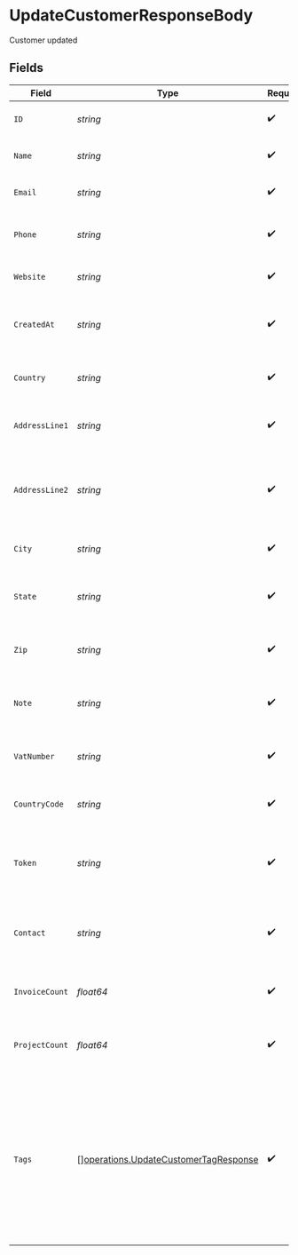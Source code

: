 # UpdateCustomerResponseBody

Customer updated


## Fields

| Field                                                                                                                                       | Type                                                                                                                                        | Required                                                                                                                                    | Description                                                                                                                                 | Example                                                                                                                                     |
| ------------------------------------------------------------------------------------------------------------------------------------------- | ------------------------------------------------------------------------------------------------------------------------------------------- | ------------------------------------------------------------------------------------------------------------------------------------------- | ------------------------------------------------------------------------------------------------------------------------------------------- | ------------------------------------------------------------------------------------------------------------------------------------------- |
| `ID`                                                                                                                                        | *string*                                                                                                                                    | :heavy_check_mark:                                                                                                                          | Unique identifier of the customer                                                                                                           | b3b7c1e2-4c2a-4e7a-9c1a-2b7c1e24c2a4                                                                                                        |
| `Name`                                                                                                                                      | *string*                                                                                                                                    | :heavy_check_mark:                                                                                                                          | Name of the customer or organization                                                                                                        | Acme Corporation                                                                                                                            |
| `Email`                                                                                                                                     | *string*                                                                                                                                    | :heavy_check_mark:                                                                                                                          | Primary email address of the customer                                                                                                       | contact@acme.com                                                                                                                            |
| `Phone`                                                                                                                                     | *string*                                                                                                                                    | :heavy_check_mark:                                                                                                                          | Primary phone number of the customer                                                                                                        | +1-555-123-4567                                                                                                                             |
| `Website`                                                                                                                                   | *string*                                                                                                                                    | :heavy_check_mark:                                                                                                                          | Website URL of the customer                                                                                                                 | https://acme.com                                                                                                                            |
| `CreatedAt`                                                                                                                                 | *string*                                                                                                                                    | :heavy_check_mark:                                                                                                                          | Date and time when the customer was created in ISO 8601 format                                                                              | 2024-05-01T12:34:56.789Z                                                                                                                    |
| `Country`                                                                                                                                   | *string*                                                                                                                                    | :heavy_check_mark:                                                                                                                          | Country name where the customer is located                                                                                                  | United States                                                                                                                               |
| `AddressLine1`                                                                                                                              | *string*                                                                                                                                    | :heavy_check_mark:                                                                                                                          | First line of the customer's address                                                                                                        | 123 Main Street                                                                                                                             |
| `AddressLine2`                                                                                                                              | *string*                                                                                                                                    | :heavy_check_mark:                                                                                                                          | Second line of the customer's address (suite, apartment, etc.)                                                                              | Suite 400                                                                                                                                   |
| `City`                                                                                                                                      | *string*                                                                                                                                    | :heavy_check_mark:                                                                                                                          | City where the customer is located                                                                                                          | San Francisco                                                                                                                               |
| `State`                                                                                                                                     | *string*                                                                                                                                    | :heavy_check_mark:                                                                                                                          | State or province where the customer is located                                                                                             | California                                                                                                                                  |
| `Zip`                                                                                                                                       | *string*                                                                                                                                    | :heavy_check_mark:                                                                                                                          | ZIP or postal code of the customer's address                                                                                                | 94105                                                                                                                                       |
| `Note`                                                                                                                                      | *string*                                                                                                                                    | :heavy_check_mark:                                                                                                                          | Internal notes about the customer for team reference                                                                                        | Preferred contact method is email. Large enterprise client.                                                                                 |
| `VatNumber`                                                                                                                                 | *string*                                                                                                                                    | :heavy_check_mark:                                                                                                                          | VAT (Value Added Tax) number of the customer                                                                                                | US123456789                                                                                                                                 |
| `CountryCode`                                                                                                                               | *string*                                                                                                                                    | :heavy_check_mark:                                                                                                                          | Country code in ISO 3166-1 alpha-2 format                                                                                                   | US                                                                                                                                          |
| `Token`                                                                                                                                     | *string*                                                                                                                                    | :heavy_check_mark:                                                                                                                          | Unique token for the customer (used for internal identification)                                                                            | cus_abc123xyz789                                                                                                                            |
| `Contact`                                                                                                                                   | *string*                                                                                                                                    | :heavy_check_mark:                                                                                                                          | Primary contact person's name at the customer organization                                                                                  | John Smith                                                                                                                                  |
| `InvoiceCount`                                                                                                                              | *float64*                                                                                                                                   | :heavy_check_mark:                                                                                                                          | Total number of invoices created for this customer                                                                                          | 12                                                                                                                                          |
| `ProjectCount`                                                                                                                              | *float64*                                                                                                                                   | :heavy_check_mark:                                                                                                                          | Total number of projects associated with this customer                                                                                      | 3                                                                                                                                           |
| `Tags`                                                                                                                                      | [][operations.UpdateCustomerTagResponse](../../models/operations/updatecustomertagresponse.md)                                              | :heavy_check_mark:                                                                                                                          | Array of tags associated with the customer for categorization                                                                               | [<br/>{<br/>"id": "e7a9c1a2-4c2a-4e7a-9c1a-2b7c1e24c2a4",<br/>"name": "VIP"<br/>},<br/>{<br/>"id": "f1b2c3d4-5678-4e7a-9c1a-2b7c1e24c2a4",<br/>"name": "Enterprise"<br/>}<br/>] |